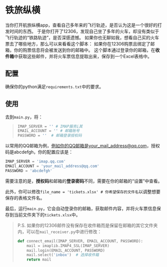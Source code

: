 # 铁旅纵横

当你打开航旅纵横app，查看自己多年来的飞行轨迹，是否认为这是一个很好的打发时间的东西。
于是你打开了12306，发现自己坐了多年的火车，却没有类似于飞行轨迹的“铁路轨迹”，是否深感遗憾。
如果你也无聊如我，想看自己买的火车票去了哪些地方，那么可以来看看这个脚本：
如果你在12306购票且绑定了邮箱，你的购票信息将会被发送到你的邮箱中。
这个脚本通过登录你的邮箱，在**收件箱**中获取这些邮件，并将火车票信息提取出来，保存到一个Excel表格中。

## 配置

确保你的python满足`requirements.txt`中的要求。

## 使用

去到`main.py`，将：

> ```python
> IMAP_SERVER = '' # IMAP服务i其
> EMAIL_ACCOUNT = '' # 邮箱账号
> PASSWORD = ''  # 邮箱登录授权码
> ```
>

以常用的QQ邮箱为例，例如你的QQ邮箱是your_mail_address@qq.com，授权码是abcdefgh，你的配置应该是：

```python
IMAP_SERVER = 'imap.qq.com'
EMAIl_ACCOUNT = 'your_mail_address@qq.com'
PASSWORD = 'abcdefgh'
```

需要注意的是，**授权码**和邮箱的**登录密码**不同，需要在你的邮箱的“设置”中查看。

此外，你可以修改`file_name = 'tickets.xlsx' # 你希望保存的文件名`以调整想要保存的表格文件名。

最后，运行`main.py`，它会自动登录你的邮箱，获取邮件内容，并将火车票信息保存到当前文件夹下的`tickets.xlsx`中。

> P.S. 如果你的12306邮件没有保存在收件箱而是保留在邮箱的其它文件夹内，可以在`mail_receiver.py`中进行修改：
>
> ```python
> def connect_email(IMAP_SERVER, EMAIL_ACCOUNT, PASSWORD):
>     mail = imaplib.IMAP4_SSL(IMAP_SERVER)
>     mail.login(EMAIL_ACCOUNT, PASSWORD)
>     mail.select('inbox')  # 选择收件箱
>     return mail
> ```
>
> 

